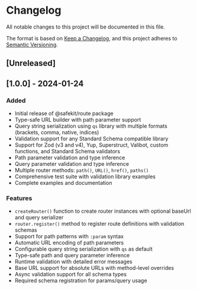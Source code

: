 # Changelog

All notable changes to this project will be documented in this file.

The format is based on [Keep a Changelog](https://keepachangelog.com/en/1.0.0/),
and this project adheres to [Semantic Versioning](https://semver.org/spec/v2.0.0.html).

## [Unreleased]

## [1.0.0] - 2024-01-24

### Added
- Initial release of @safekit/route package
- Type-safe URL builder with path parameter support
- Query string serialization using `qs` library with multiple formats (brackets, comma, native, indices)
- Validation support for any Standard Schema compatible library
- Support for Zod (v3 and v4), Yup, Superstruct, Valibot, custom functions, and Standard Schema validators
- Path parameter validation and type inference
- Query parameter validation and type inference
- Multiple router methods: `path()`, `URL()`, `href()`, `paths()`
- Comprehensive test suite with validation library examples
- Complete examples and documentation

### Features
- `createRouter()` function to create router instances with optional baseUrl and query serializer
- `router.register()` method to register route definitions with validation schemas
- Support for path patterns with `:param` syntax
- Automatic URL encoding of path parameters
- Configurable query string serialization with `qs` as default
- Type-safe path and query parameter inference
- Runtime validation with detailed error messages
- Base URL support for absolute URLs with method-level overrides
- Async validation support for all schema types
- Required schema registration for params/query usage
